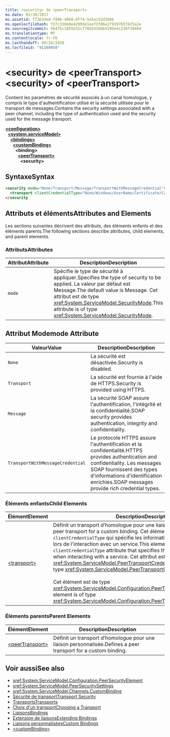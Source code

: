 ```yaml
---
title: <security> de <peerTransport>
ms.date: 03/30/2017
ms.assetid: f73634ed-f896-4968-bf74-5e5ac52d3b6b
ms.openlocfilehash: f37c336b0e42993e1eef3f06e2f919705f425a2e
ms.sourcegitcommit: 5b475c1855b32cf78d2d1bbb4295e4c236f39464
ms.translationtype: MT
ms.contentlocale: fr-FR
ms.lasthandoff: 09/24/2020
ms.locfileid: "91169958"
---
```

# <a name="security-of-peertransport"></a><span data-ttu-id="aa2ba-102">\<security> de \<peerTransport></span><span class="sxs-lookup"><span data-stu-id="aa2ba-102">\<security> of \<peerTransport></span></span>

<span data-ttu-id="aa2ba-103">Contient les paramètres de sécurité associés à un canal homologue, y compris le type d'authentification utilisé et la sécurité utilisée pour le transport de messages.</span><span class="sxs-lookup"><span data-stu-id="aa2ba-103">Contains the security settings associated with a peer channel, including the type of authentication used and the security used for the message transport.</span></span>  
  
[**\<configuration>**](../configuration-element.md)\
&nbsp;&nbsp;[**\<system.serviceModel>**](system-servicemodel.md)\
&nbsp;&nbsp;&nbsp;&nbsp;[**\<bindings>**](bindings.md)\
&nbsp;&nbsp;&nbsp;&nbsp;&nbsp;&nbsp;[**\<customBinding>**](custombinding.md)\
&nbsp;&nbsp;&nbsp;&nbsp;&nbsp;&nbsp;&nbsp;&nbsp;**\<binding>**\
&nbsp;&nbsp;&nbsp;&nbsp;&nbsp;&nbsp;&nbsp;&nbsp;&nbsp;&nbsp;[**\<peerTransport>**](peertransport.md)\
&nbsp;&nbsp;&nbsp;&nbsp;&nbsp;&nbsp;&nbsp;&nbsp;&nbsp;&nbsp;&nbsp;&nbsp;**\<security>**  
  
## <a name="syntax"></a><span data-ttu-id="aa2ba-104">Syntaxe</span><span class="sxs-lookup"><span data-stu-id="aa2ba-104">Syntax</span></span>  
  
```xml  
<security mode="None/Transport/Message/TransportWithMessageCredential">
  <transport clientCredentialType="None/Windows/UserName/Certificate/CardSpace" />
</security
```  
  
## <a name="attributes-and-elements"></a><span data-ttu-id="aa2ba-105">Attributs et éléments</span><span class="sxs-lookup"><span data-stu-id="aa2ba-105">Attributes and Elements</span></span>  

 <span data-ttu-id="aa2ba-106">Les sections suivantes décrivent des attributs, des éléments enfants et des éléments parents.</span><span class="sxs-lookup"><span data-stu-id="aa2ba-106">The following sections describe attributes, child elements, and parent elements.</span></span>  
  
### <a name="attributes"></a><span data-ttu-id="aa2ba-107">Attributs</span><span class="sxs-lookup"><span data-stu-id="aa2ba-107">Attributes</span></span>  
  
|<span data-ttu-id="aa2ba-108">Attribut</span><span class="sxs-lookup"><span data-stu-id="aa2ba-108">Attribute</span></span>|<span data-ttu-id="aa2ba-109">Description</span><span class="sxs-lookup"><span data-stu-id="aa2ba-109">Description</span></span>|  
|---------------|-----------------|  
|`mode`|<span data-ttu-id="aa2ba-110">Spécifie le type de sécurité à appliquer.</span><span class="sxs-lookup"><span data-stu-id="aa2ba-110">Specifies the type of security to be applied.</span></span> <span data-ttu-id="aa2ba-111">La valeur par défaut est Message.</span><span class="sxs-lookup"><span data-stu-id="aa2ba-111">The default value is Message.</span></span> <span data-ttu-id="aa2ba-112">Cet attribut est de type <xref:System.ServiceModel.SecurityMode>.</span><span class="sxs-lookup"><span data-stu-id="aa2ba-112">This attribute is of type <xref:System.ServiceModel.SecurityMode>.</span></span>|  
  
## <a name="mode-attribute"></a><span data-ttu-id="aa2ba-113">Attribut Mode</span><span class="sxs-lookup"><span data-stu-id="aa2ba-113">mode Attribute</span></span>  
  
|<span data-ttu-id="aa2ba-114">Valeur</span><span class="sxs-lookup"><span data-stu-id="aa2ba-114">Value</span></span>|<span data-ttu-id="aa2ba-115">Description</span><span class="sxs-lookup"><span data-stu-id="aa2ba-115">Description</span></span>|  
|-----------|-----------------|  
|`None`|<span data-ttu-id="aa2ba-116">La sécurité est désactivée.</span><span class="sxs-lookup"><span data-stu-id="aa2ba-116">Security is disabled.</span></span>|  
|`Transport`|<span data-ttu-id="aa2ba-117">La sécurité est fournie à l'aide de HTTPS.</span><span class="sxs-lookup"><span data-stu-id="aa2ba-117">Security is provided using HTTPS.</span></span>|  
|`Message`|<span data-ttu-id="aa2ba-118">La sécurité SOAP assure l'authentification, l'intégrité et la confidentialité.</span><span class="sxs-lookup"><span data-stu-id="aa2ba-118">SOAP security provides authentication, integrity and confidentiality.</span></span>|  
|`TransportWithMessageCredential`|<span data-ttu-id="aa2ba-119">Le protocole HTTPS assure l'authentification et la confidentialité.</span><span class="sxs-lookup"><span data-stu-id="aa2ba-119">HTTPS provides authentication and confidentiality.</span></span> <span data-ttu-id="aa2ba-120">Les messages SOAP fournissent des types d'informations d'identification enrichies.</span><span class="sxs-lookup"><span data-stu-id="aa2ba-120">SOAP messages provide rich credential types.</span></span>|  
  
### <a name="child-elements"></a><span data-ttu-id="aa2ba-121">Éléments enfants</span><span class="sxs-lookup"><span data-stu-id="aa2ba-121">Child Elements</span></span>  
  
|<span data-ttu-id="aa2ba-122">Élément</span><span class="sxs-lookup"><span data-stu-id="aa2ba-122">Element</span></span>|<span data-ttu-id="aa2ba-123">Description</span><span class="sxs-lookup"><span data-stu-id="aa2ba-123">Description</span></span>|  
|-------------|-----------------|  
|[\<transport>](transport-of-peertransport.md)|<span data-ttu-id="aa2ba-124">Définit un transport d’homologue pour une liaison personnalisée.</span><span class="sxs-lookup"><span data-stu-id="aa2ba-124">Defines a peer transport for a custom binding.</span></span> <span data-ttu-id="aa2ba-125">Cet élément dispose d'un attribut `clientCredentialType` qui spécifie les informations d'identification à utiliser lors de l'interaction avec un service.</span><span class="sxs-lookup"><span data-stu-id="aa2ba-125">This element has a `clientCredentialType` attribute that specifies the credentials to be used when interacting with a service.</span></span> <span data-ttu-id="aa2ba-126">Cet attribut est de type <xref:System.ServiceModel.PeerTransportCredentialType>.</span><span class="sxs-lookup"><span data-stu-id="aa2ba-126">This attribute is of type <xref:System.ServiceModel.PeerTransportCredentialType>.</span></span><br /><br /> <span data-ttu-id="aa2ba-127">Cet élément est de type <xref:System.ServiceModel.Configuration.PeerTransportSecurityElement>.</span><span class="sxs-lookup"><span data-stu-id="aa2ba-127">This element is of type <xref:System.ServiceModel.Configuration.PeerTransportSecurityElement>.</span></span>|  
  
### <a name="parent-elements"></a><span data-ttu-id="aa2ba-128">Éléments parents</span><span class="sxs-lookup"><span data-stu-id="aa2ba-128">Parent Elements</span></span>  
  
|<span data-ttu-id="aa2ba-129">Élément</span><span class="sxs-lookup"><span data-stu-id="aa2ba-129">Element</span></span>|<span data-ttu-id="aa2ba-130">Description</span><span class="sxs-lookup"><span data-stu-id="aa2ba-130">Description</span></span>|  
|-------------|-----------------|  
|[\<peerTransport>](peertransport.md)|<span data-ttu-id="aa2ba-131">Définit un transport d’homologue pour une liaison personnalisée.</span><span class="sxs-lookup"><span data-stu-id="aa2ba-131">Defines a peer transport for a custom binding.</span></span>|  
  
## <a name="see-also"></a><span data-ttu-id="aa2ba-132">Voir aussi</span><span class="sxs-lookup"><span data-stu-id="aa2ba-132">See also</span></span>

- <xref:System.ServiceModel.Configuration.PeerSecurityElement>
- <xref:System.ServiceModel.PeerSecuritySettings>
- <xref:System.ServiceModel.Channels.CustomBinding>
- [<span data-ttu-id="aa2ba-133">Sécurité de transport</span><span class="sxs-lookup"><span data-stu-id="aa2ba-133">Transport Security</span></span>](../../../wcf/feature-details/transport-security.md)
- [<span data-ttu-id="aa2ba-134">Transports</span><span class="sxs-lookup"><span data-stu-id="aa2ba-134">Transports</span></span>](../../../wcf/feature-details/transports.md)
- [<span data-ttu-id="aa2ba-135">Choix d'un transport</span><span class="sxs-lookup"><span data-stu-id="aa2ba-135">Choosing a Transport</span></span>](../../../wcf/feature-details/choosing-a-transport.md)
- [<span data-ttu-id="aa2ba-136">Liaisons</span><span class="sxs-lookup"><span data-stu-id="aa2ba-136">Bindings</span></span>](../../../wcf/bindings.md)
- [<span data-ttu-id="aa2ba-137">Extension de liaisons</span><span class="sxs-lookup"><span data-stu-id="aa2ba-137">Extending Bindings</span></span>](../../../wcf/extending/extending-bindings.md)
- [<span data-ttu-id="aa2ba-138">Liaisons personnalisées</span><span class="sxs-lookup"><span data-stu-id="aa2ba-138">Custom Bindings</span></span>](../../../wcf/extending/custom-bindings.md)
- [\<customBinding>](custombinding.md)
